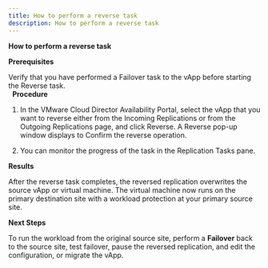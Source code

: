 ```yaml
---
title: How to perform a reverse task
description: How to perform a reverse task
---
```


**How to perform a reverse task**

**Prerequisites**

Verify that you have performed a Failover task to the vApp before starting the Reverse task.  
 
**Procedure**

1. In the VMware Cloud Director Availability Portal, select the vApp that you want to reverse either from the Incoming Replications or from the Outgoing Replications page, and click Reverse. A Reverse pop-up window displays to Confirm the reverse operation.

1. You can monitor the progress of the task in the Replication Tasks pane.
  
**Results**

After the reverse task completes, the reversed replication overwrites the source vApp or virtual machine. The virtual machine now runs on the primary destination site with a workload protection at your primary source site.   

**Next Steps**

To run the workload from the original source site, perform a **Failover** back to the source site, test failover, pause the reversed replication, and edit the configuration, or migrate the vApp.